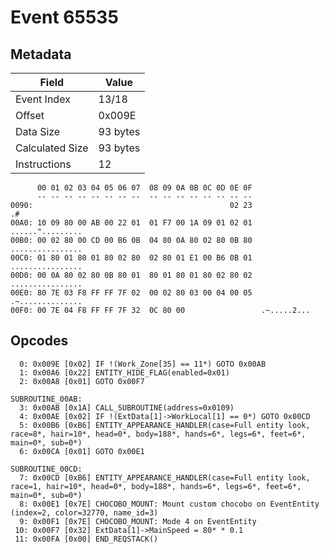 # Event 65535

## Metadata

| Field           | Value    |
|-----------------|----------|
| Event Index     | 13/18    |
| Offset          | 0x009E   |
| Data Size       | 93 bytes |
| Calculated Size | 93 bytes |
| Instructions    | 12       |

```
      00 01 02 03 04 05 06 07  08 09 0A 0B 0C 0D 0E 0F
      -- -- -- -- -- -- -- --  -- -- -- -- -- -- -- --
0090:                                            02 23                .#
00A0: 10 09 80 00 AB 00 22 01  01 F7 00 1A 09 01 02 01  ......".........
00B0: 00 02 80 00 CD 00 B6 0B  04 80 0A 80 02 80 0B 80  ................
00C0: 01 80 01 80 01 80 02 80  02 80 01 E1 00 B6 0B 01  ................
00D0: 00 0A 80 02 80 0B 80 01  80 01 80 01 80 02 80 02  ................
00E0: 80 7E 03 F8 FF FF 7F 02  00 02 80 03 00 04 00 05  .~..............
00F0: 00 7E 04 F8 FF FF 7F 32  0C 80 00                 .~.....2...     
```

## Opcodes

```
  0: 0x009E [0x02] IF !(Work_Zone[35] == 11*) GOTO 0x00AB
  1: 0x00A6 [0x22] ENTITY_HIDE_FLAG(enabled=0x01)
  2: 0x00A8 [0x01] GOTO 0x00F7

SUBROUTINE_00AB:
  3: 0x00AB [0x1A] CALL_SUBROUTINE(address=0x0109)
  4: 0x00AE [0x02] IF !(ExtData[1]->WorkLocal[1] == 0*) GOTO 0x00CD
  5: 0x00B6 [0xB6] ENTITY_APPEARANCE_HANDLER(case=Full entity look, race=8*, hair=10*, head=0*, body=188*, hands=6*, legs=6*, feet=6*, main=0*, sub=0*)
  6: 0x00CA [0x01] GOTO 0x00E1

SUBROUTINE_00CD:
  7: 0x00CD [0xB6] ENTITY_APPEARANCE_HANDLER(case=Full entity look, race=1, hair=10*, head=0*, body=188*, hands=6*, legs=6*, feet=6*, main=0*, sub=0*)
  8: 0x00E1 [0x7E] CHOCOBO_MOUNT: Mount custom chocobo on EventEntity (index=2, color=32770, name_id=3)
  9: 0x00F1 [0x7E] CHOCOBO_MOUNT: Mode 4 on EventEntity
 10: 0x00F7 [0x32] ExtData[1]->MainSpeed = 80* * 0.1
 11: 0x00FA [0x00] END_REQSTACK()
```
